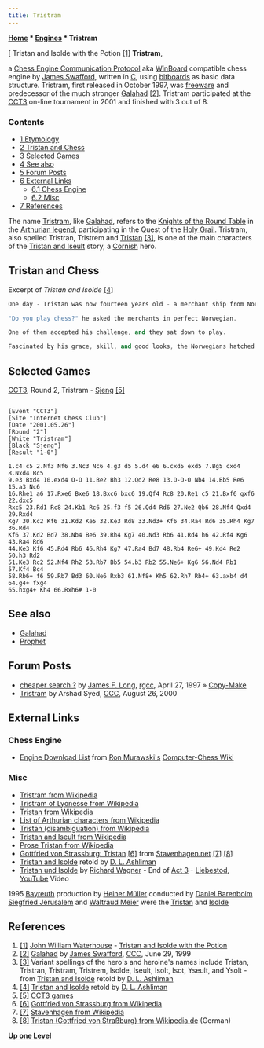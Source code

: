```yaml
---
title: Tristram
---
```

**[Home](Home "Home") \* [Engines](Engines "Engines") \* Tristram**



[ Tristan and Isolde with the Potion <a id="cite-note-1" href="#cite-ref-1">[1]</a>
**Tristram**,  

a [Chess Engine Communication Protocol](Chess_Engine_Communication_Protocol "Chess Engine Communication Protocol") aka [WinBoard](WinBoard "WinBoard") compatible chess engine by [James Swafford](James_Swafford "James Swafford"), written in [C](C "C"), using [bitboards](Bitboards "Bitboards") as basic data structure. 
Tristram, first released in October 1997, was [freeware](https://en.wikipedia.org/wiki/Freeware) and predecessor of the much stronger [Galahad](Galahad "Galahad") <a id="cite-note-2" href="#cite-ref-2">[2]</a>. 
Tristram participated at the [CCT3](CCT3 "CCT3") on-line tournament in 2001 and finished with 3 out of 8.



### Contents


* [1 Etymology](#etymology)
* [2 Tristan and Chess](#tristan-and-chess)
* [3 Selected Games](#selected-games)
* [4 See also](#see-also)
* [5 Forum Posts](#forum-posts)
* [6 External Links](#external-links)
	+ [6.1 Chess Engine](#chess-engine)
	+ [6.2 Misc](#misc)
* [7 References](#references)






The name [Tristram](https://en.wikipedia.org/wiki/Tristan), like [Galahad](https://en.wikipedia.org/wiki/Galahad), refers to the [Knights of the Round Table](https://en.wikipedia.org/wiki/Knights_of_the_Round_Table) in the [Arthurian legend](Category:Arthurian_Legend "Category:Arthurian Legend"), participating in the Quest of the [Holy Grail](https://en.wikipedia.org/wiki/Holy_Grail). Tristram, also spelled Tristran, Tristrem and [Tristan](https://en.wikipedia.org/wiki/Tristan) <a id="cite-note-3" href="#cite-ref-3">[3]</a>, is one of the main characters of the [Tristan and Iseult](https://en.wikipedia.org/wiki/Tristan_and_Iseult) story, a [Cornish](https://en.wikipedia.org/wiki/Cornwall) hero.



## Tristan and Chess


Excerpt of *Tristan and Isolde* <a id="cite-note-4" href="#cite-ref-4">[4]</a>




```C++
One day - Tristan was now fourteen years old - a merchant ship from Norway pulled ashore not far from the castle where Tristan lived with Rual and his family. Curious about the traders' offerings, Tristan and his two brothers (as he supposed Rual's sons to be) approached the ship. Tristan's attention immediately turned to a chess board and a set of beautifully carved pieces.

```


```C++
"Do you play chess?" he asked the merchants in perfect Norwegian.

```


```C++
One of them accepted his challenge, and they sat down to play.

```


```C++
Fascinated by his grace, skill, and good looks, the Norwegians hatched a plot to kidnap him. Keeping him engaged with the chess game, they weighed anchor and set sail. But by God's will a fierce storm arose, and the Norwegians feared that they would all perish. Sensing that their wicked act had brought about the tempest, they avowed that they would immediately release their captive if the storm would only abate. The wind and waves immediately slackened, and in keeping with their promise, they set the boy free on the nearest shore, which, as fate would have it, was on the coast of Cornwall. 

```

## Selected Games


[CCT3](CCT3 "CCT3"), Round 2, Tristram - [Sjeng](Sjeng "Sjeng") <a id="cite-note-5" href="#cite-ref-5">[5]</a>




```

[Event "CCT3"]
[Site "Internet Chess Club"]
[Date "2001.05.26"]
[Round "2"]
[White "Tristram"]
[Black "Sjeng"]
[Result "1-0"]

1.c4 c5 2.Nf3 Nf6 3.Nc3 Nc6 4.g3 d5 5.d4 e6 6.cxd5 exd5 7.Bg5 cxd4 8.Nxd4 Bc5 
9.e3 Bxd4 10.exd4 O-O 11.Be2 Bh3 12.Qd2 Re8 13.O-O-O Nb4 14.Bb5 Re6 15.a3 Nc6 
16.Rhe1 a6 17.Rxe6 Bxe6 18.Bxc6 bxc6 19.Qf4 Rc8 20.Re1 c5 21.Bxf6 gxf6 22.dxc5 
Rxc5 23.Rd1 Rc8 24.Kb1 Rc6 25.f3 f5 26.Qd4 Rd6 27.Ne2 Qb6 28.Nf4 Qxd4 29.Rxd4 
Kg7 30.Kc2 Kf6 31.Kd2 Ke5 32.Ke3 Rd8 33.Nd3+ Kf6 34.Ra4 Rd6 35.Rh4 Kg7 36.Rd4 
Kf6 37.Kd2 Bd7 38.Nb4 Be6 39.Rh4 Kg7 40.Nd3 Rb6 41.Rd4 h6 42.Rf4 Kg6 43.Ra4 Rd6 
44.Ke3 Kf6 45.Rd4 Rb6 46.Rh4 Kg7 47.Ra4 Bd7 48.Rb4 Re6+ 49.Kd4 Re2 50.h3 Rd2 
51.Ke3 Rc2 52.Nf4 Rh2 53.Rb7 Bb5 54.b3 Rb2 55.Ne6+ Kg6 56.Nd4 Rb1 57.Kf4 Bc4 
58.Rb6+ f6 59.Rb7 Bd3 60.Ne6 Rxb3 61.Nf8+ Kh5 62.Rh7 Rb4+ 63.axb4 d4 64.g4+ fxg4 
65.hxg4+ Kh4 66.Rxh6# 1-0

```

## See also


* [Galahad](Galahad "Galahad")
* [Prophet](Prophet "Prophet")


## Forum Posts


* [cheaper search ?](https://groups.google.com/group/rec.games.chess.computer/browse_frm/thread/d842e67212ab1034) by [James F. Long](James_Swafford "James Swafford"), [rgcc](Computer_Chess_Forums "Computer Chess Forums"), April 27, 1997 » [Copy-Make](Copy-Make "Copy-Make")
* [Tristram](https://www.stmintz.com/ccc/index.php?id=126704) by Arshad Syed, [CCC](CCC "CCC"), August 26, 2000


## External Links


### Chess Engine


* [Engine Download List](http://www.computer-chess.org/doku.php?id=computer_chess:wiki:download:engine_download_list) from [Ron Murawski's](Ron_Murawski "Ron Murawski") [Computer-Chess Wiki](http://computer-chess.org/doku.php?id=home)


### Misc


* [Tristram from Wikipedia](https://en.wikipedia.org/wiki/Tristram)
* [Tristram of Lyonesse from Wikipedia](https://en.wikipedia.org/wiki/Tristram_of_Lyonesse)
* [Tristan from Wikipedia](https://en.wikipedia.org/wiki/Tristan)
* [List of Arthurian characters from Wikipedia](https://en.wikipedia.org/wiki/List_of_Arthurian_characters)
* [Tristan (disambiguation) from Wikipedia](https://en.wikipedia.org/wiki/Tristan_%28disambiguation%29)
* [Tristan and Iseult from Wikipedia](https://en.wikipedia.org/wiki/Tristan_and_Iseult)
* [Prose Tristan from Wikipedia](https://en.wikipedia.org/wiki/Prose_Tristan)
* [Gottfried von Strassburg: Tristan](http://stavenhagen.net/GvS/Tris.html) <a id="cite-note-6" href="#cite-ref-6">[6]</a> from [Stavenhagen.net](http://stavenhagen.net/) <a id="cite-note-7" href="#cite-ref-7">[7]</a> <a id="cite-note-8" href="#cite-ref-8">[8]</a>
* [Tristan and Isolde](http://www.pitt.edu/~dash/tristan.html) retold by [D. L. Ashliman](http://www.pitt.edu/~dash/ashliman.html)
* [Tristan und Isolde](https://en.wikipedia.org/wiki/Tristan_und_Isolde) by [Richard Wagner](https://en.wikipedia.org/wiki/Richard_Wagner) - End of [Act 3](https://en.wikipedia.org/wiki/Tristan_und_Isolde#Act_3) - [Liebestod](https://en.wikipedia.org/wiki/Liebestod), [YouTube](https://en.wikipedia.org/wiki/YouTube) Video


 1995 [Bayreuth](https://en.wikipedia.org/wiki/Bayreuth_Festival) production by [Heiner Müller](https://en.wikipedia.org/wiki/Heiner_M%C3%BCller) conducted by [Daniel Barenboim](https://en.wikipedia.org/wiki/Daniel_Barenboim)
 [Siegfried Jerusalem](https://en.wikipedia.org/wiki/Siegfried_Jerusalem) and [Waltraud Meier](https://en.wikipedia.org/wiki/Waltraud_Meier) were the [Tristan](https://en.wikipedia.org/wiki/Tristan) and [Isolde](https://en.wikipedia.org/wiki/Iseult)
 
## References


1. <a id="cite-ref-1" href="#cite-note-1">[1]</a> [John William Waterhouse](Category:John_William_Waterhouse "Category:John William Waterhouse") - [Tristan and Isolde with the Potion](https://commons.wikimedia.org/wiki/File:John_william_waterhouse_tristan_and_isolde_with_the_potion.jpg)
2. <a id="cite-ref-2" href="#cite-note-2">[2]</a> [Galahad](https://www.stmintz.com/ccc/index.php?id=58697) by [James Swafford](James_Swafford "James Swafford"), [CCC](CCC "CCC"), June 29, 1999
3. <a id="cite-ref-3" href="#cite-note-3">[3]</a> Variant spellings of the hero's and heroine's names include Tristan, Tristran, Tristram, Tristrem, Isolde, Iseult, Isolt, Isot, Yseult, and Ysolt - from [Tristan and Isolde](http://www.pitt.edu/~dash/tristan.html) retold by [D. L. Ashliman](http://www.pitt.edu/~dash/ashliman.html)
4. <a id="cite-ref-4" href="#cite-note-4">[4]</a> [Tristan and Isolde](http://www.pitt.edu/~dash/tristan.html) retold by [D. L. Ashliman](http://www.pitt.edu/~dash/ashliman.html)
5. <a id="cite-ref-5" href="#cite-note-5">[5]</a> [CCT3 games](http://www.vrichey.de/cct3/cct3games.htm)
6. <a id="cite-ref-6" href="#cite-note-6">[6]</a> [Gottfried von Strassburg from Wikipedia](https://en.wikipedia.org/wiki/Gottfried_von_Strassburg)
7. <a id="cite-ref-7" href="#cite-note-7">[7]</a> [Stavenhagen from Wikipedia](https://en.wikipedia.org/wiki/Stavenhagen)
8. <a id="cite-ref-8" href="#cite-note-8">[8]</a> [Tristan (Gottfried von Straßburg) from Wikipedia.de](http://de.wikipedia.org/wiki/Tristan_%28Gottfried_von_Stra%C3%9Fburg%29) (German)

**[Up one Level](Engines "Engines")**







 
